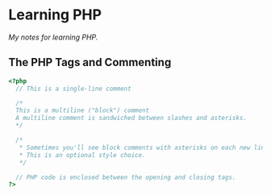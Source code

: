 # Learning PHP
*My notes for learning PHP.*

## The PHP Tags and Commenting
```php
<?php  
  // This is a single-line comment

  /*
  This is a multiline ("block") comment
  A multiline comment is sandwiched between slashes and asterisks.
  */

  /*
   * Sometimes you'll see block comments with asterisks on each new line.
   * This is an optional style choice.
   */

  // PHP code is enclosed between the opening and closing tags.
?>
```
